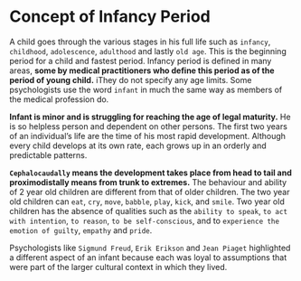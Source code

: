 # Concept of Infancy Period
A child goes through the various stages in his full life such as `infancy`, `childhood`, `adolescence`, `adulthood` and lastly `old age`. This is the
beginning period for a child and fastest period. Infancy period is defined in many areas, **some by medical practitioners who define this period as of
the period of young child.** iThey do not specify any  age limits.  Some psychologists use the word `infant` in much the same way as members of the
medical profession do.

**Infant is minor and is struggling for reaching the age of legal maturity.** He is so helpless person and dependent on other persons. The first two
years of an individual’s life are the time of his most rapid development. Although every child develops at its own rate, each grows up in an orderly
and predictable patterns.

**`Cephalocaudally` means the development takes place from head to tail  and proximodistally  means  from trunk to extremes.** The behaviour and
ability of 2 year old  children are different from that of older children. The two year old children can `eat`, `cry`, `move`, `babble`, `play`,
`kick`, and `smile`. Two year old  children has the absence of qualities such as the `ability to speak`, `to act with intention`, `to reason`,
`to be self-conscious`, and to `experience the emotion of guilty`, `empathy` and `pride`.

Psychologists like `Sigmund Freud`, `Erik Erikson` and `Jean Piaget` highlighted a different aspect of an infant because each was loyal to
assumptions that were part of the larger cultural context in which they lived.
